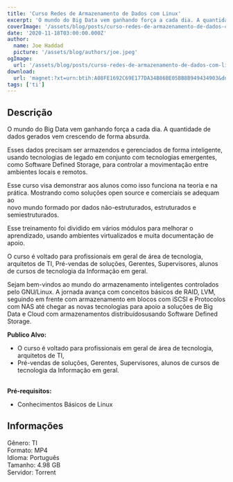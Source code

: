 ```yaml
---
title: 'Curso Redes de Armazenamento de Dados com Linux'
excerpt: 'O mundo do Big Data vem ganhando força a cada dia. A quantidade de dados gerados vem crescendo de forma absurda.   Esses dados precisam ser armazendos e gerenciados de forma inteligente, usando tecnologias de legado em conjunto com tecnologias emergentes, como Software Defined Storage'
coverImage: '/assets/blog/posts/curso-redes-de-armazenamento-de-dados-com-linux.jpg'
date: '2020-11-18T03:00:00.000Z'
author:
  name: Joe Haddad
  picture: '/assets/blog/authors/joe.jpeg'
ogImage:
  url: '/assets/blog/posts/curso-redes-de-armazenamento-de-dados-com-linux.jpg'
download:
  url: 'magnet:?xt=urn:btih:A08FE1692C69E177DA34B86BE05BB8B949434903&dn=Curso%20Redes%20de%20Armazenamento%20de%20Dados%20com%20Linux%20-%20EADCCNA&tr=udp%3a%2f%2ftracker.openbittorrent.com%3a1337%2fannounce&tr=udp%3a%2f%2ftracker.opentrackr.org%3a1337%2fannounce'
tags: ['ti']
---
```

<h2>Descrição</h2>
<p></p><p>O mundo do Big Data vem ganhando força a cada dia. A quantidade de dados gerados vem crescendo de forma absurda. </p><p>Esses dados precisam ser armazendos e gerenciados de forma inteligente, usando tecnologias de legado em conjunto com tecnologias emergentes, como Software Defined Storage, para controlar a movimentação entre ambientes locais e remotos.</p><p>Esse curso visa demonstrar aos alunos como isso funciona na teoria e na<br/>prática. Mostrando como soluções open source e comerciais se adequam ao<br/>novo mundo formado por dados não-estruturados, estruturados e<br/>semiestruturados.</p><p>Esse treinamento foi dividido em vários módulos para melhorar o aprendizado, usando ambientes virtualizados e muita documentação de apoio.</p><p>O curso é voltado para profissionais em geral de área de tecnologia, arquitetos de TI, Pré-vendas de soluções, Gerentes, Supervisores, alunos de cursos de tecnologia da Informação em geral.</p><p>Sejam bem-vindos ao mundo do armazenamento inteligentes controlados pelo GNU/Linux. A jornada avança com conceitos básicos de RAID, LVM, seguindo em frente com armazenamento em blocos com iSCSI e Protocolos com NAS até chegar as novas tecnologias para apoio a soluções de Big Data e Cloud com armazenamentos distribuídosusando Software Defined Storage. </p><p><strong>Publico Alvo:</strong></p><ul><li>O curso é voltado para profissionais em geral de área de tecnologia, arquitetos de TI,</li><li>Pré-vendas de soluções, Gerentes, Supervisores, alunos de cursos de tecnologia da Informação em geral.</li></ul><p><br/><strong>Pré-requisitos:</strong></p><ul><li>Conhecimentos Básicos de Linux</li></ul><h2>Informações</h2><p>Gênero: TI<br/>Formato: MP4<br/>Idioma: Português<br/>Tamanho: 4.98 GB<br/>Servidor: Torrent</p>